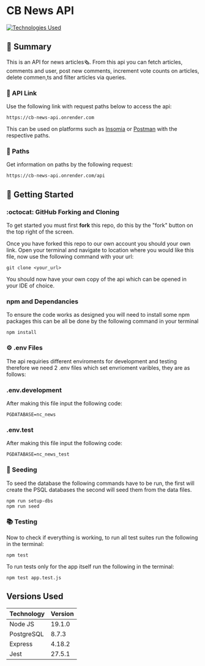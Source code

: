# **CB News API**

[![Technologies Used](https://skillicons.dev/icons?i=js,nodejs,express,postgres,git)](https://skillicons.dev)

## 📝 **Summary**

This is an API for news articles🗞️. From this api you can fetch articles, comments and user, post new comments, increment vote counts on articles, delete commen,ts and filter articles via queries.

### 🔗 API Link

Use the following link with request paths below to access the api:

```
https://cb-news-api.onrender.com
```

This can be used on platforms such as [Insomia](https://insomnia.rest/) or [Postman](https://www.postman.com/) with the respective paths.

### 👣 Paths

Get information on paths by the following request:

```
https://cb-news-api.onrender.com/api
```

## 🚀 **Getting Started**

### :octocat: GitHub Forking and Cloning

To get started you must first **fork** this repo, do this by the "fork" button on the top right of the screen.

Once you have forked this repo to our own account you should your own link. Open your terminal and navigate to location where you would like this file, now use the following command with your url:

```
git clone <your_url>
```

You should now have your own copy of the api which can be opened in your IDE of choice.

### npm and Dependancies

To ensure the code works as designed you will need to install some npm packages this can be all be done by the following command in your terminal

```
npm install
```

### ⚙️ .env Files

The api requiries different enviroments for development and testing therefore we need 2 .env files which set envrioment varibles, they are as follows:

### .env.development

After making this file input the following code:

```
PGDATABASE=nc_news
```

### .env.test

After making this file input the following code:

```
PGDATABASE=nc_news_test
```

### 🌱 Seeding

To seed the database the following commands have to be run, the first will create the PSQL databases the second will seed them from the data files.

```
npm run setup-dbs
npm run seed
```

### 📚 Testing

Now to check if everything is working, to run all test suites run the following in the terminal:

```
npm test
```

To run tests only for the app itself run the following in the terminal:

```
npm test app.test.js
```

## Versions Used

| Technology | Version |
| ---------- | ------- |
| Node JS    | 19.1.0  |
| PostgreSQL | 8.7.3   |
| Express    | 4.18.2  |
| Jest       | 27.5.1  |
